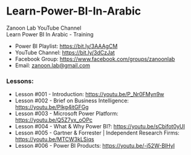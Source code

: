 # Learn-Power-BI-In-Arabic
Zanoon Lab YouTube Channel<br/>
Learn Power BI In Arabic - Training<br/>

- Power BI Playlist:  https://bit.ly/3AAAgCM
- YouTube Channel: https://bit.ly/3dCzJat
- Facebook Group: https://www.facebook.com/groups/zanoonlab
- Email: zanoon.lab@gmail.com

### Lessons:
- Lesson #001 - Introduction: https://youtu.be/P_Nr0FMyn9w
- Lesson #002 - Brief on Business Intelligence: https://youtu.be/PIkg4itGFGg
- Lesson #003 - Microsoft Power Platform: https://youtu.be/Q5Z7yx_oOPc
- Lesson #004 - What & Why Power BI?: https://youtu.be/sCbifot0yUI
- Lesson #005 - Gartner & Forrester | Independent Research Firms: https://youtu.be/MTCW3kLSiqs
- Lesson #006 - Power BI Products: https://youtu.be/-j52W-BlHyI

